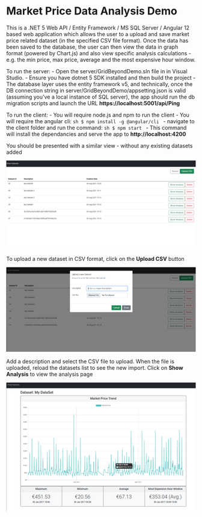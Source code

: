 # Market Price Data Analysis Demo

This is a .NET 5 Web API / Entity Framework / MS SQL Server / Angular 12 based web application which allows the user to a upload and save market price related dataset (in the specified CSV file format). Once the data has been saved to the database, the user can then view the data in graph format (powered by Chart.js) and also view specific analysis calculations - e.g. the min price, max price, average and the most expensive hour window.

To run the server: 
	- Open the server/GridBeyondDemo.sln file in in Visual Studio.
	- Ensure you have dotnet 5 SDK installed and then build the project
	- The database layer uses the entity framework v5, and technically, once the DB connection string in server/GridBeyondDemo/appsetting.json is valid (assuming you've a local instance of SQL server), the app should run the db migration scripts and launch the URL **https://localhost:5001/api/Ping**

To run the client: 
	- You will require node.js and npm to run the client
	- You will require the angular cli:
	```sh
	$ npm install -g @angular/cli
	```
	- navigate to the client folder and run the command: 
	```sh
	$ npm start
	```
	- This command will install the dependancies and serve the app to **http://localhost:4200**

You should be presented with a similar view - without any existing datasets added

![Screenshot](screenshots/datasets.png)

To upload a new dataset in CSV format, click on the **Upload CSV** button

![Screenshot](screenshots/upload.png)

Add a description and select the CSV file to upload. When the file is uploaded, reload the datasets list to see the new import. Click on **Show Analysis** to view the analysis page 

![Screenshot](screenshots/analysis.png)
